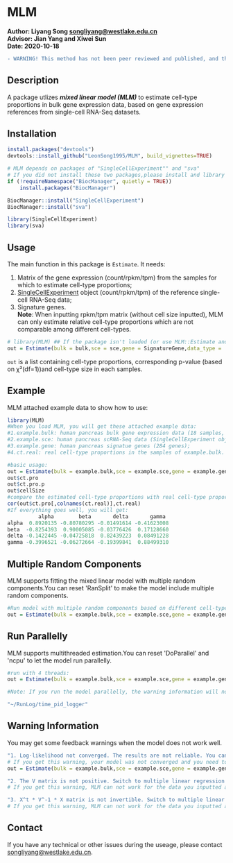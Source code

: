 # MLM
**Author: Liyang Song <songliyang@westlake.edu.cn>**    
**Advisor: Jian Yang and Xiwei Sun**    
**Date: 2020-10-18**  
```diff
- WARNING! This method has not been peer reviewed and published, and this is not the final stable version!

```

## Description
A package utlizes ***mixed linear model (MLM)*** to estimate cell-type proportions in bulk gene expression data, based on gene expression references from single-cell RNA-Seq datasets.


## Installation
```R
install.packages("devtools")
devtools::install_github("LeonSong1995/MLM", build_vignettes=TRUE)

# MLM depends on packages of "SingleCellExperiment"" and "sva"
# If you did not install these two packages,please install and library them before using MLM:
if (!requireNamespace("BiocManager", quietly = TRUE))
    install.packages("BiocManager")

BiocManager::install("SingleCellExperiment")
BiocManager::install("sva")

library(SingleCellExperiment)
library(sva)
```



## Usage
The main function in this package is `Estimate`. It needs:  
1. Matrix of the gene expression (count/rpkm/tpm) from the samples for which to estimate cell-type
proportions;  
2. [SingleCellExperiment](https://bioconductor.org/packages/release/bioc/html/SingleCellExperiment.html) object (count/rpkm/tpm) of the reference single-cell RNA-Seq data;  
3. Signature genes.  
**Note**: When inputting rpkm/tpm matrix (without cell size inputted), MLM can only estimate relative cell-type proportions which are not comparable among different cell-types.  
```R
# library(MLM) ## If the package isn't loaded (or use MLM::Estimate and so on).
out = Estimate(bulk = bulk,sce = sce,gene = SignatureGene,data_type = 'count')
```
`out` is a list containing cell-type proportions, corresponding p-value (based on χ²(df=1))and cell-type size in each samples.


## Example
MLM attached example data to show how to use: 
```R
library(MLM)
#When you load MLM, you will get these attached example data:
#1.example.bulk: human pancreas bulk gene expression data (18 samples, count-matrix);
#2.example.sce: human pancreas scRNA-Seq data (SingleCellExperiment object, count-matrix);
#3.example.gene: human pancreas signatue genes (284 genes);
#4.ct.real: real cell-type proportions in the samples of example.bulk. 

#basic usage:
out = Estimate(bulk = example.bulk,sce = example.sce,gene = example.gene,data_type = 'count')
out$ct.pro
out$ct.pro.p
out$cellSize
#compare the estimated cell-type proportions with real cell-type proportions
cor(out$ct.pro[,colnames(ct.real)],ct.real)
#If everything goes well, you will get: 
          alpha        beta       delta       gamma
alpha  0.8920135 -0.80780295 -0.01491614 -0.41623008
beta  -0.8254393  0.90005085 -0.03776426  0.17128660
delta -0.1422445 -0.04725818  0.82439223  0.08491228
gamma -0.3996521 -0.06272664 -0.19399841  0.88499310
```


## Multiple Random Components
MLM supports fitting the mixed linear model with multiple random components.You can reset 'RanSplit' to make the model include multiple random components. 
```R
#Run model with multiple random components based on different cell-type. 
out = Estimate(bulk = example.bulk,sce = example.sce,gene = example.gene,data_type='count',RanSplit = 'cellType')
```


## Run Parallelly
MLM supports multithreaded estimation.You can reset 'DoParallel' and 'ncpu' to let the model run parallelly.
```R
#run with 4 threads:
out = Estimate(bulk = example.bulk,sce = example.sce,gene = example.gene,data_type='count',DoParallel = T,ncpu = 4)

#Note: If you run the model parallelly, the warning information will not be displayed on the console. You will get a RunLog file recording the running information under your current working directory. 

"~/RunLog/time_pid_logger"

```



## Warning Information
You may get some feedback warnings when the model does not work well.
```R
"1. Log-likelihood not converged. The results are not reliable. You can specify the parameter max_iter to allow for more iterations."
# If you get this warning, your model was not converged and you need to add more iterations to make the model converge.
out = Estimate(bulk = example.bulk,sce = example.sce,gene = example.gene,data_type='count',max_iter=1e+4)

"2. The V matrix is not positive. Switch to multiple linear regression!"
# If you get this warning, MLM can not work for the data you inputted and the cell-type proportions will be estimated by multiple linear regression, which may not as accurate as MLM. 

"3. X^t * V^-1 * X matrix is not invertible. Switch to multiple linear regression!"
# If you get this warning, MLM can not work for the data you inputted and the cell-type proportions will be estimated by multiple linear regression, which may not as accurate as MLM. 
```

## Contact
If you have any technical or other issues during the useage, please contact <songliyang@westlake.edu.cn>.


